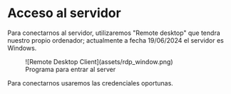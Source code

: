 # Acceso al servidor

Para conectarnos al servidor, utilizaremos "Remote desktop" que tendra nuestro propio ordenador; actualmente a fecha 19/06/2024 el servidor es Windows.

<figure markdown>
  ![Remote Desktop Client](assets/rdp_window.png)
  <figcaption>Programa para entrar al server</figcaption>
</figure>

Para conectarnos usaremos las credenciales oportunas.
